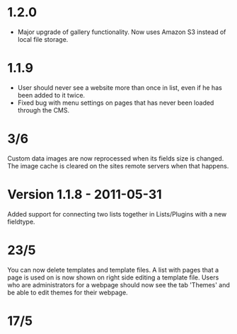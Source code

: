 # 1.2.0 
- Major upgrade of gallery functionality. Now uses Amazon S3 instead of local file storage. 

# 1.1.9
- User should never see a website more than once in list, even if he has been added to it twice.
- Fixed bug with menu settings on pages that has never been loaded through the CMS.

# 3/6
Custom data images are now reprocessed when its fields size is changed.
The image cache is cleared on the sites remote servers when that
happens.

# Version 1.1.8 - 2011-05-31

Added support for connecting two lists together in Lists/Plugins with a new fieldtype.

# 23/5
You can now delete templates and template files. A list with pages that
a page is used on is now shown on right side editing a template file.
Users who are administrators for a webpage should now see the tab 'Themes' and
be able to edit themes for their webpage. 

# 17/5

